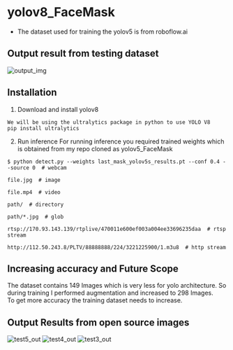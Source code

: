 # yolov8_FaceMask
* The dataset used for training the yolov5 is from roboflow.ai<br/>

## Output result from testing dataset
![output_img](https://user-images.githubusercontent.com/41751718/88246529-6cd26d00-ccb8-11ea-8dc5-d6393c0b54cc.png)
## Installation
1) Download and install yolov8
```
We will be using the ultralytics package in python to use YOLO V8
pip install ultralytics
```
2) Run inference 
For running inference you required trained weights which is obtained from my repo cloned as yolov5_FaceMask<br/>

```
$ python detect.py --weights last_mask_yolov5s_results.pt --conf 0.4 --source 0  # webcam
                                                                              file.jpg  # image 
                                                                              file.mp4  # video
                                                                              path/  # directory
                                                                              path/*.jpg  # glob
                                                                              rtsp://170.93.143.139/rtplive/470011e600ef003a004ee33696235daa  # rtsp stream
                                                                              http://112.50.243.8/PLTV/88888888/224/3221225900/1.m3u8  # http stream
```
## Increasing accuracy and Future Scope
The dataset contains 149 Images which is very less for yolo architecture. So during training I performed augmentation and increased to 298 Images.<br/>
To get more accuracy the training dataset needs to increase.<br/>

## Output Results from open source images
![test5_out](https://user-images.githubusercontent.com/41751718/88254674-a8c6fb80-ccd3-11ea-8c09-54a7e39274f3.jpg)
![test4_out](https://user-images.githubusercontent.com/41751718/88254682-acf31900-ccd3-11ea-83b6-73659db53aa0.png)
![test3_out](https://user-images.githubusercontent.com/41751718/88254685-af557300-ccd3-11ea-9d2e-413c06820e5e.jpg)
